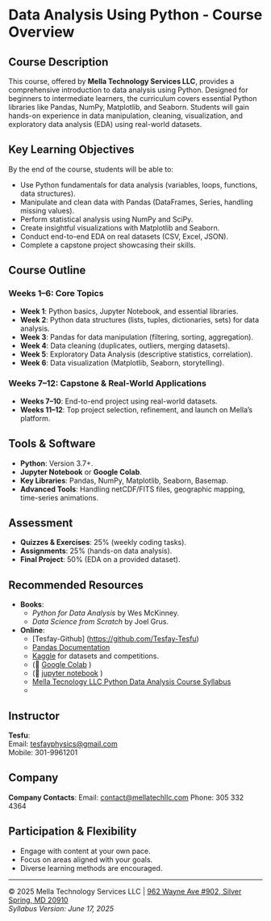 # Data Analysis Using Python - Course Overview

## Course Description
This course, offered by **Mella Technology Services LLC**, provides a comprehensive introduction to data analysis using Python. Designed for beginners to intermediate learners, the curriculum covers essential Python libraries like Pandas, NumPy, Matplotlib, and Seaborn. Students will gain hands-on experience in data manipulation, cleaning, visualization, and exploratory data analysis (EDA) using real-world datasets.

## Key Learning Objectives
By the end of the course, students will be able to:
- Use Python fundamentals for data analysis (variables, loops, functions, data structures).
- Manipulate and clean data with Pandas (DataFrames, Series, handling missing values).
- Perform statistical analysis using NumPy and SciPy.
- Create insightful visualizations with Matplotlib and Seaborn.
- Conduct end-to-end EDA on real datasets (CSV, Excel, JSON).
- Complete a capstone project showcasing their skills.

## Course Outline
### Weeks 1–6: Core Topics
- **Week 1**: Python basics, Jupyter Notebook, and essential libraries.
- **Week 2**: Python data structures (lists, tuples, dictionaries, sets) for data analysis.
- **Week 3**: Pandas for data manipulation (filtering, sorting, aggregation).
- **Week 4**: Data cleaning (duplicates, outliers, merging datasets).
- **Week 5**: Exploratory Data Analysis (descriptive statistics, correlation).
- **Week 6**: Data visualization (Matplotlib, Seaborn, storytelling).

### Weeks 7–12: Capstone & Real-World Applications
- **Weeks 7–10**: End-to-end project using real-world datasets.
- **Weeks 11–12**: Top project selection, refinement, and launch on Mella’s platform.

## Tools & Software
- **Python**: Version 3.7+.
- **Jupyter Notebook** or **Google Colab**.
- **Key Libraries**: Pandas, NumPy, Matplotlib, Seaborn, Basemap.
- **Advanced Tools**: Handling netCDF/FITS files, geographic mapping, time-series animations.

## Assessment
- **Quizzes & Exercises**: 25% (weekly coding tasks).
- **Assignments**: 25% (hands-on data analysis).
- **Final Project**: 50% (EDA on a provided dataset).

## Recommended Resources
- **Books**:  
  - *Python for Data Analysis* by Wes McKinney.  
  - *Data Science from Scratch* by Joel Grus.  
- **Online**:
  - [Tesfay-Github] (https://github.com/Tesfay-Tesfu)
  - [Pandas Documentation](https://pandas.pydata.org/)  
  - [Kaggle](https://www.kaggle.com/) for datasets and competitions.
  - (🔗 [Google Colab](https://colab.research.google.com/drive/your-notebook-id-here)  )
  - (🔗 [jupyter notebook]( https://jupyter.org/try-jupyter/lab/)  )
  - [Mella Tecnology LLC Python Data Analysis Course Syllabus](https://github.com/Tesfay-Tesfu/Mella-Technollogy-LLC-Python-Course/blob/main/Mella_Python_Data_Analysis_Syllabus.pdf)
  - 

## Instructor
**Tesfu**:  
Email: [tesfayphysics@gmail.com](mailto:tesfayphysics@gmail.com)  
Mobile: 301-9961201
## Company
**Company Contacts**:
Email: [contact@mellatechllc.com](mailto:contact@mellatechllc.com)
Phone: 305 332 4364

## Participation & Flexibility
- Engage with content at your own pace.  
- Focus on areas aligned with your goals.  
- Diverse learning methods are encouraged.  

---
© 2025 Mella Technology Services LLC | [962 Wayne Ave #902, Silver Spring, MD 20910](https://www.google.com/maps)  
*Syllabus Version: June 17, 2025*
